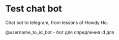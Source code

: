 # Test chat bot
Chat bot to telegram, from lessons of Howdy Ho.


@username_to_id_bot - бот для опредления id для 
